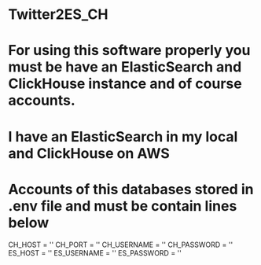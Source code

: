 # Twitter2ES_CH
# For using this software properly you must be have an ElasticSearch and ClickHouse instance and of course accounts.
# I have an ElasticSearch in my local and ClickHouse on AWS
# Accounts of this databases stored in .env file and must be contain lines below

CH_HOST = ''
CH_PORT = ''
CH_USERNAME = ''
CH_PASSWORD = ''
ES_HOST = ''
ES_USERNAME = ''
ES_PASSWORD = ''
